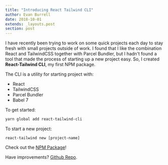 ```yaml
---
title: "Introducing React Tailwind CLI"
author: Evan Burrell
date: 2018-10-01
extends: _layouts.post
section: post
---
```

I have recently been trying to work on some quick projects each day to stay fresh with small projects outside of work. I found that I like the combination React and TailwindCSS together with Parcel Bundler, but I hadn't found a tool that made the process of starting up a new project easy. So, I created <strong>React-Tailwind CLI</strong>, my first NPM package.

The CLI is a utility for starting project with:
- React
- TailwindCSS
- Parcel Bundler
- Babel 7

To get started:
```sh
yarn global add react-tailwind-cli
```
To start a new project:
```
react-tailwind new [project-name]
```

Check out the [NPM Package](https://www.npmjs.com/package/react-tailwind-cli)!

Have improvements? [Github Repo](https://github.com/burrelle/react-tailwind-cli).
